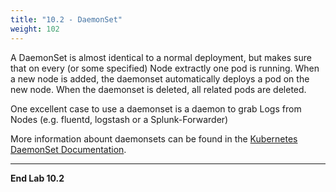 ```yaml
---
title: "10.2 - DaemonSet"
weight: 102
---
```


A DaemonSet is almost identical to a normal deployment, but makes sure that on every (or some specified) Node extractly one pod is running. When a new node is added, the daemonset automatically deploys a pod on the new node.
When the daemonset is deleted, all related pods are deleted.

One excellent case to use a daemonset is a daemon to grab Logs from Nodes (e.g. fluentd, logstash or a Splunk-Forwarder)

More information abount daemonsets can be found in the [Kubernetes DaemonSet Documentation](https://kubernetes.io/docs/concepts/workloads/controllers/daemonset/).

---

**End Lab 10.2**